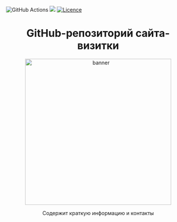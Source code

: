 ![GitHub Actions](https://img.shields.io/badge/github%20actions-%232671E5.svg?style=for-the-badge&logo=githubactions&logoColor=white)
![](https://img.shields.io/badge/cloudflare%20pages-F38020?style=for-the-badge&logo=cloudflare&logoColor=white)
[![Licence](https://img.shields.io/github/license/Copysiper/copysiper.github.io?style=for-the-badge)](./LICENSE)

<h1 align="center">
GitHub-репозиторий сайта-визитки
</h1>

<p align="center">
<img height="400" src="https://user-images.githubusercontent.com/36638457/229371565-3b89c7ad-02b1-453d-826a-15ac27dbc4e4.png" alt="banner">
</p>

<p align="center">
Содержит краткую информацию и контакты
</p>
